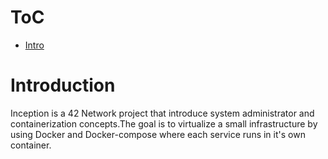 # ToC
 - [Intro](#introduction)
# Introduction
Inception is a 42 Network project that introduce system administrator and containerization concepts.The goal is to virtualize
a small infrastructure by using Docker and Docker-compose where each service runs in it's own container.
